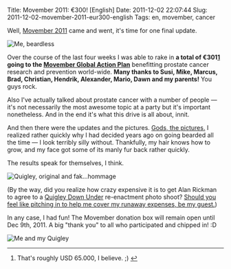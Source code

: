 Title: Movember 2011: €300! [English]
Date: 2011-12-02 22:07:44
Slug: 2011-12-02-movember-2011-eur300-english
Tags: en, movember, cancer


Well, [Movember 2011][1] came and went, it's time for one final update.

![Me, beardless][2]

Over the course of the last four weeks I was able to rake in **a total of €301[1][3] going to the [Movember Global Action Plan][4]** benefitting prostate cancer research and prevention world-wide. **Many thanks to Susi, Mike, Marcus, Brad, Christian, Hendrik, Alexander, Mario, Dawn and my parents!** You guys rock.

Also I've actually talked about prostate cancer with a number of people — it's not necessarily the most awesome topic at a party but it's important nonetheless. And in the end it's what this drive is all about, innit.

And then there were the updates and the pictures. [Gods, the pictures.][5] I realized rather quickly why I had decided years ago on going bearded all the time — I look terribly silly without. Thankfully, my hair knows how to grow, and my face got some of its manly fur back rather quickly.

The results speak for themselves, I think.

![Quigley, original and fak…hommage][6]

(By the way, did you realize how crazy expensive it is to get Alan Rickman to agree to a [Quigley Down Under][7] re-enactment photo shoot? [Should you feel like pitching in to help me cover my runaway expenses, be my guest.][8])

In any case, I had fun! The Movember donation box will remain open until Dec 9th, 2011. A big "thank you" to all who participated and chipped in! :D

![Me and my Quigley][9]

* * *

  1. That's roughly USD 65.000, I believe. ;) [↩][10]

   [1]: http://blog.zottmann.org/post/12193484608/movember-2011-deutsch
   [2]: http://farm7.staticflickr.com/6224/6308780220_564bcba7ac_m.jpg
   [3]: #fn:p13645781220-1
   [4]: http://be.movember.com/en/campaign/nesp/mens-health/
   [5]: http://www.flickr.com/photos/czottmann/sets/72157628027245330/
   [6]: http://farm8.staticflickr.com/7150/6442021525_5ef1914d9a_z.jpg
   [7]: http://www.imdb.com/title/tt0102744/
   [8]: http://mobro.co/czottmann
   [9]: http://farm8.staticflickr.com/7174/6441129339_61fe8567f4_m.jpg
   [10]: #fnref:p13645781220-1
